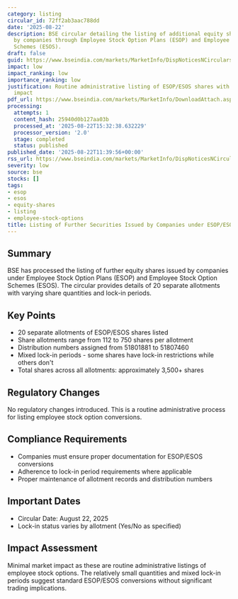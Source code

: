 ```yaml
---
category: listing
circular_id: 72ff2ab3aac788dd
date: '2025-08-22'
description: BSE circular detailing the listing of additional equity shares issued
  by companies through Employee Stock Option Plans (ESOP) and Employee Stock Option
  Schemes (ESOS).
draft: false
guid: https://www.bseindia.com/markets/MarketInfo/DispNoticesNCirculars.aspx?Noticeid={0099BC49-3026-4CA3-9277-C98D4381906F}&noticeno=20250822-22&dt=08/22/2025&icount=22&totcount=66&flag=0
impact: low
impact_ranking: low
importance_ranking: low
justification: Routine administrative listing of ESOP/ESOS shares with minimal market
  impact
pdf_url: https://www.bseindia.com/markets/MarketInfo/DownloadAttach.aspx?id=20250822-22&attachedId=59a1fa5d-b56e-40c5-9156-91d3afd3fbb3
processing:
  attempts: 1
  content_hash: 25940d0b127aa03b
  processed_at: '2025-08-22T15:32:38.632229'
  processor_version: '2.0'
  stage: completed
  status: published
published_date: '2025-08-22T11:39:56+00:00'
rss_url: https://www.bseindia.com/markets/MarketInfo/DispNoticesNCirculars.aspx?Noticeid={0099BC49-3026-4CA3-9277-C98D4381906F}&noticeno=20250822-22&dt=08/22/2025&icount=22&totcount=66&flag=0
severity: low
source: bse
stocks: []
tags:
- esop
- esos
- equity-shares
- listing
- employee-stock-options
title: Listing of Further Securities Issued by Companies under ESOP/ESOS
---
```


## Summary

BSE has processed the listing of further equity shares issued by companies under Employee Stock Option Plans (ESOP) and Employee Stock Option Schemes (ESOS). The circular provides details of 20 separate allotments with varying share quantities and lock-in periods.

## Key Points

- 20 separate allotments of ESOP/ESOS shares listed
- Share allotments range from 112 to 750 shares per allotment
- Distribution numbers assigned from 51801881 to 51807460
- Mixed lock-in periods - some shares have lock-in restrictions while others don't
- Total shares across all allotments: approximately 3,500+ shares

## Regulatory Changes

No regulatory changes introduced. This is a routine administrative process for listing employee stock option conversions.

## Compliance Requirements

- Companies must ensure proper documentation for ESOP/ESOS conversions
- Adherence to lock-in period requirements where applicable
- Proper maintenance of allotment records and distribution numbers

## Important Dates

- Circular Date: August 22, 2025
- Lock-in status varies by allotment (Yes/No as specified)

## Impact Assessment

Minimal market impact as these are routine administrative listings of employee stock options. The relatively small quantities and mixed lock-in periods suggest standard ESOP/ESOS conversions without significant trading implications.